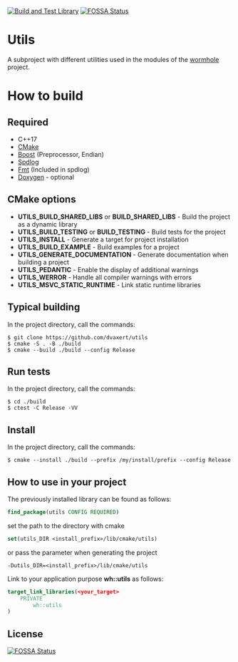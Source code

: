 [![Build and Test Library](https://github.com/dvaxert/utils/actions/workflows/buildAndTest.yml/badge.svg?branch=master)](https://github.com/dvaxert/utils/actions/workflows/buildAndTest.yml)
[![FOSSA Status](https://app.fossa.com/api/projects/git%2Bgithub.com%2Fdvaxert%2Futils.svg?type=shield)](https://app.fossa.com/projects/git%2Bgithub.com%2Fdvaxert%2Futils?ref=badge_shield)

# Utils
A subproject with different utilities used in the modules of the [wormhole](https://github.com/dvaxert/wormhole) project.

# How to build

## Required
* C++17
* [CMake](https://cmake.org/)
* [Boost](https://www.boost.org/) (Preprocessor, Endian)
* [Spdlog](https://github.com/gabime/spdlog)
* [Fmt](https://github.com/fmtlib/fmt) (Included in spdlog)
* [Doxygen](https://doxygen.nl/) - optional

## CMake options

* **UTILS_BUILD_SHARED_LIBS** or **BUILD_SHARED_LIBS** - Build the project as a dynamic library
* **UTILS_BUILD_TESTING** or **BUILD_TESTING** - Build tests for the project
* **UTILS_INSTALL** - Generate a target for project installation
* **UTILS_BUILD_EXAMPLE** - Build examples for a project
* **UTILS_GENERATE_DOCUMENTATION** - Generate documentation when building a project
* **UTILS_PEDANTIC** - Enable the display of additional warnings
* **UTILS_WERROR** - Handle all compiler warnings with errors
* **UTILS_MSVC_STATIC_RUNTIME** - Link static runtime libraries

## Typical building

In the project directory, call the commands:
```
$ git clone https://github.com/dvaxert/utils
$ cmake -S . -B ./build
$ cmake --build ./build --config Release
```

## Run tests

In the project directory, call the commands:
```
$ cd ./build
$ ctest -C Release -VV
```

## Install

In the project directory, call the commands:
```
$ cmake --install ./build --prefix /my/install/prefix --config Release
```

## How to use in your project

The previously installed library can be found as follows:

```cmake
find_package(utils CONFIG REQUIRED)
```

set the path to the directory with cmake
```cmake
set(utils_DIR <install_prefix>/lib/cmake/utils)
```
or pass the parameter when generating the project
```
-Dutils_DIR=<install_prefix>/lib/cmake/utils
```

Link to your application purpose **wh::utils** as follows:
```cmake
target_link_libraries(<your_target>
    PRIVATE
        wh::utils
)
```


## License
[![FOSSA Status](https://app.fossa.com/api/projects/git%2Bgithub.com%2Fdvaxert%2Futils.svg?type=large)](https://app.fossa.com/projects/git%2Bgithub.com%2Fdvaxert%2Futils?ref=badge_large)